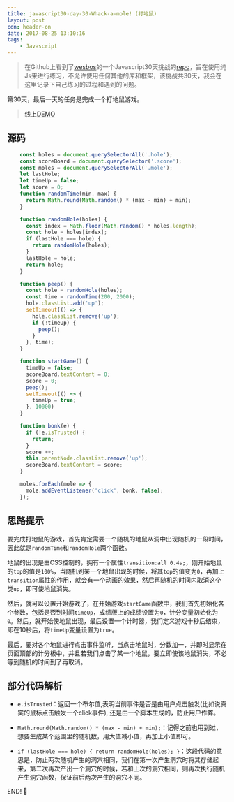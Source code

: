 ```yaml
---
title: javascript30-day-30-Whack-a-mole! (打地鼠)
layout: post
cdn: header-on
date: 2017-08-25 13:10:16
tags:
    - Javascript
---
```


> 在Github上看到了[wesbos](https://twitter.com/wesbos)的一个Javascript30天挑战的[repo](https://github.com/wesbos/JavaScript30)，旨在使用纯Js来进行练习，不允许使用任何其他的库和框架，该挑战共30天，我会在这里记录下自己练习的过程和遇到的问题。


第30天，最后一天的任务是完成一个打地鼠游戏。

> [线上DEMO](https://github.com/winar-jin/JavaScript30-Challenge/blob/master/30%20-%20Whack%20A%20Mole/index.html)

## 源码
```Javascript
    const holes = document.querySelectorAll('.hole');
    const scoreBoard = document.querySelector('.score');
    const moles = document.querySelectorAll('.mole');
    let lastHole;
    let timeUp = false;
    let score = 0;
    function randomTime(min, max) {
      return Math.round(Math.random() * (max - min) + min);
    }

    function randomHole(holes) {
      const index = Math.floor(Math.random() * holes.length);
      const hole = holes[index];
      if (lastHole === hole) {
        return randomHole(holes);
      }
      lastHole = hole;
      return hole;
    }

    function peep() {
      const hole = randomHole(holes);
      const time = randomTime(200, 2000);
      hole.classList.add('up');
      setTimeout(() => {
        hole.classList.remove('up');
        if (!timeUp) {
          peep();
        }
      }, time);
    }

    function startGame() {
      timeUp = false;
      scoreBoard.textContent = 0;
      score = 0;
      peep();
      setTimeout(() => {
        timeUp = true;
      }, 10000)
    }

    function bonk(e) {
      if (!e.isTrusted) {
        return;
      }
      score ++;
      this.parentNode.classList.remove('up');
      scoreBoard.textContent = score;
    }

    moles.forEach(mole => {
      mole.addEventListener('click', bonk, false);
    });
```

## 思路提示
要完成打地鼠的游戏，首先肯定需要一个随机的地鼠从洞中出现随机的一段时间，因此就是`randomTime`和`randomHole`两个函数。

地鼠的出现是由CSS控制的，拥有一个属性`transition:all 0.4s;`，刚开始地鼠的`top`的值是`100%`，当随机到某一个地鼠出现的时候，将其`top`的值变为`0`，再加上`transition`属性的作用，就会有一个动画的效果，然后再随机的时间内取消这个类`up`，即可使地鼠消失。

然后，就可以设置开始游戏了，在开始游戏`startGame`函数中，我们首先初始化各个参数，包括是否到时间`timeUp`，成绩版上的成绩设置为`0`，计分变量初始化为`0`。然后，就开始使地鼠出现，最后设置一个计时器，我们定义游戏十秒后结束，即在10秒后，将`timeUp`变量设置为`true`。

最后，要对各个地鼠进行点击事件监听，当点击地鼠时，分数加一，并即时显示在页面顶部的计分板中，并且若我们点击了某一个地鼠，要立即使该地鼠消失，不必等到随机的时间到了再取消。

## 部分代码解析
* `e.isTrusted`：返回一个布尔值,表明当前事件是否是由用户点击触发(比如说真实的鼠标点击触发一个click事件), 还是由一个脚本生成的，防止用户作弊。

* `Math.round(Math.random() * (max - min) + min);`：记得之前也用到过，想要生成某个范围里的随机数，用大值减小值，再加上小值即可。

* `if (lastHole === hole) { return randomHole(holes); }`：这段代码的意思是，防止两次随机产生的洞穴相同，我们在第一次产生洞穴时将其存储起来，第二次再次产出一个洞穴的时候，若和上次的洞穴相同，则再次执行随机产生洞穴函数，保证前后两次产生的洞穴不同。

END! 💯